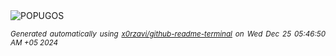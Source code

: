 <div align="justify">
<picture>
    <source media="(prefers-color-scheme: dark)" srcset="https://i.ibb.co/PT0vnXc/output-gif.gif">
    <source media="(prefers-color-scheme: light)" srcset="https://i.ibb.co/PT0vnXc/output-gif.gif">
    <img alt="POPUGOS" src="https://i.ibb.co/PT0vnXc/output-gif.gif">
</picture>

<sub><i>Generated automatically using [x0rzavi/github-readme-terminal](https://github.com/x0rzavi/github-readme-terminal) on Wed Dec 25 05:46:50 AM +05 2024</i></sub>
</div>